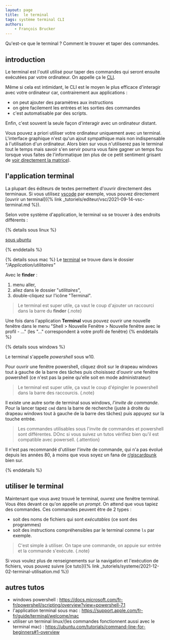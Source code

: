 ```yaml
---
layout: page
title:  le terminal
tags: système terminal CLI
authors: 
    - François Brucker
---
```


Qu'est-ce que le terminal ? Comment le trouver et taper des commandes.

<!--more-->

## introduction

Le terminal est l'outil utilisé pour taper des commandes qui seront ensuite exécutées par votre ordinateur. On appelle ça le [CLI](https://fr.wikipedia.org/wiki/Interface_en_ligne_de_commande).

Même si cela est intimidant, le CLI est le moyen le plus efficace d'interagir avec votre ordinateur car, contrairement aux applications :

* on peut ajouter des paramètres aux instructions
* on gère facilement les entrées et les sorties des commandes
* c'est automatisable par des scripts.

Enfin, c'est souvent la seule façon d'interagir avec un ordinateur distant.

Vous pouvez a priori utiliser votre ordinateur uniquement avec un terminal. L'interface graphique n'est qu'un ajout sympathique mais non indispensable à l'utilisation d'un ordinateur. Alors bien sur vous n'utiliserez pas le terminal tout le temps mais savoir s'en servir pourra vous faire gagner un temps fou lorsque vous faites de l'informatique (en plus de ce petit sentiment grisant de [voir directement la matrice](https://www.youtube.com/watch?v=MvEXkd3O2ow)).

## l'application terminal

La plupart des éditeurs de textes permettent d'ouvrir directement des terminaux. Si vous utilisez [vscode](https://code.visualstudio.com/) par exemple, vous pouvez directement [ouvrir un terminal]({% link _tutoriels/editeur/vsc/2021-09-14-vsc-terminal.md %}).

Selon votre système d'application, le terminal va se trouver à des endroits différents :

{% details sous linux %}

[sous ubuntu](https://doc.ubuntu-fr.org/terminal)

{% enddetails %}

{% details sous mac %}
Le [terminal](https://www.howtogeek.com/682770/how-to-open-the-terminal-on-a-mac/) se trouve dans le dossier *"/Application/utilitaires"*

Avec le **finder** :

1. menu aller,
2. allez dans le dossier "*utilitaires*",
3. double-cliquez sur l'icône "Terminal".

> Le terminal est super utile, ça vaut le coup d'ajouter un raccourci dans la barre du **finder**
{.note}

Une fois dans l'application **Terminal** vous pouvez ouvrir une nouvelle fenêtre dans le menu "Shell > Nouvelle Fenêtre > Nouvelle fenêtre avec le profil - ..." (les "..." correspondent à votre profil de fenêtre)
{% enddetails %}

{% details sous windows %}

Le terminal s'appelle *powershell* sous w10.

Pour ouvrir une fenêtre powershell, cliquez droit sur le drapeau windows tout à gauche de la barre des tâches puis choisissez d'ouvrir une fenêtre powershell (ce n'est pas la peine qu'elle soit en mode administrateur)

> Le terminal est super utile, ça vaut le coup d'épingler le powershell dans la barre des raccourcis.
{.note}

Il existe une autre sorte de terminal sous windows, *l'invite de commande*. Pour la lancer tapez `cmd` dans la barre de recherche (juste à droite du drapeau windows tout à gauche de la barre des tâches) puis appuyez sur la touche entrée.

> Les commandes utilisables sous l'invite de commandes et powershell sont différentes. DOnc si vous suivez un tutos vérifiez bien qu'il est compatible avec powersell.
{.attention}

Il n'est pas recommandé d'utiliser l'invite de commande, qui n'a pas évolué depuis les années 80, à moins que vous soyez un fana de [r/giscardpunk](https://www.reddit.com/r/Giscardpunk/) bien sur.

{% enddetails %}

## utiliser le terminal

Maintenant que vous avez trouvé le terminal, ouvrez une fenêtre terminal. Vous êtes devant ce qu'on appelle un *prompt*. On attend que vous tapiez des commandes. Ces commandes peuvent être de 2 types :

* soit des noms de fichiers qui sont *exécutables* (ce sont des programmes)
* soit des instructions compréhensibles par le terminal comme `ls` par exemple.

> C'est simple à utiliser. On tape une commande, on appuie sur entrée et la commande s'exécute.
{.note}

Si vous voulez plus de renseignements sur la navigation et l'exécution de fichiers, vous pouvez suivre [ce tuto]({% link _tutoriels/systeme/2021-12-02-terminal-utilisation.md %})

## autres tutos

* windows powershell : <https://docs.microsoft.com/fr-fr/powershell/scripting/overview?view=powershell-7.1>
* l'application terminal sous mac : <https://support.apple.com/fr-fr/guide/terminal/welcome/mac>
* utiliser un terminal linux/(les commandes fonctionnent aussi avec le terminal mac) : <https://ubuntu.com/tutorials/command-line-for-beginners#1-overview>

